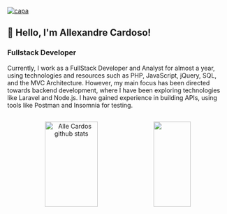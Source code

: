 [![capa](https://cdn.discordapp.com/attachments/1172668039829913671/1172669031988351089/banner-main.png?ex=65612824&is=654eb324&hm=c2158b1efc02fbfd7d93ca8ed9cea1c1a30253361df24b9a12cf2274a45df131&)](https://github.com/AllexandreCardos?tab=repositories)

## 👾 Hello, I'm Allexandre Cardoso!

### Fullstack Developer

<div>
Currently, I work as a FullStack Developer and Analyst for almost a year, using technologies and resources such as PHP, JavaScript, jQuery, SQL, and the MVC Architecture. However, my main focus has been directed towards backend development, where I have been exploring technologies like Laravel and Node.js. I have gained experience in building APIs, using tools like Postman and Insomnia for testing.
</div>

##

<div align="center">  
  <img width="49%" height="195px" src="https://github-readme-stats.vercel.app/api?username=AlleCardos&show_icons=true&count_private=true&hide_border=true&title_color=9370DB&icon_color=9370DB&text_color=c9d1d9&bg_color=0d1117" alt="Alle Cardos github stats" /> 
  <img width="41%" height="195px" src="https://github-readme-stats.vercel.app/api/top-langs/?username=AlleCardos&layout=compact&hide_border=true&title_color=9370DB&text_color=c9d1d9&bg_color=0d1117" />
</div>

##
